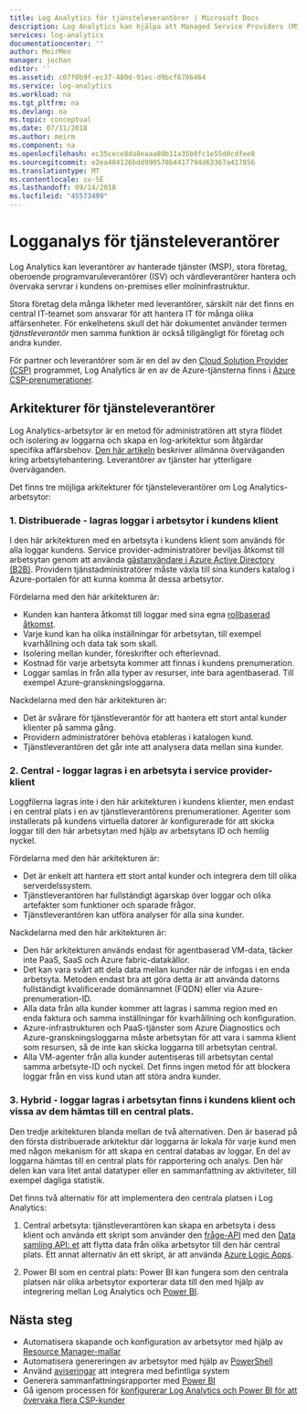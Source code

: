 ```yaml
---
title: Log Analytics för tjänsteleverantörer | Microsoft Docs
description: Log Analytics kan hjälpa att Managed Service Providers (MSP), stora företag oberoende programvara-leverantörer (ISV) och värdleverantörer hantera och övervaka servrar i kundens on-premises eller molninfrastruktur.
services: log-analytics
documentationcenter: ''
author: MeirMen
manager: jochan
editor: ''
ms.assetid: c07f0b9f-ec37-480d-91ec-d9bcf6786464
ms.service: log-analytics
ms.workload: na
ms.tgt_pltfrm: na
ms.devlang: na
ms.topic: conceptual
ms.date: 07/11/2018
ms.author: meirm
ms.component: na
ms.openlocfilehash: ec35cece8da8eaaa89b11a35b0fc1e55d0cdfee8
ms.sourcegitcommit: e2ea404126bdd990570b4417794d63367a417856
ms.translationtype: MT
ms.contentlocale: sv-SE
ms.lasthandoff: 09/14/2018
ms.locfileid: "45573499"
---
```

# <a name="log-analytics-for-service-providers"></a>Logganalys för tjänsteleverantörer
Log Analytics kan leverantörer av hanterade tjänster (MSP), stora företag, oberoende programvaruleverantörer (ISV) och värdleverantörer hantera och övervaka servrar i kundens on-premises eller molninfrastruktur. 

Stora företag dela många likheter med leverantörer, särskilt när det finns en central IT-teamet som ansvarar för att hantera IT för många olika affärsenheter. För enkelhetens skull det här dokumentet använder termen *tjänstleverantör* men samma funktion är också tillgängligt för företag och andra kunder.

För partner och leverantörer som är en del av den [Cloud Solution Provider (CSP)](https://partner.microsoft.com/Solutions/cloud-reseller-overview) programmet, Log Analytics är en av de Azure-tjänsterna finns i [Azure CSP-prenumerationer](https://docs.microsoft.com/azure/cloud-solution-provider/overview/azure-csp-overview). 

## <a name="architectures-for-service-providers"></a>Arkitekturer för tjänsteleverantörer

Log Analytics-arbetsytor är en metod för administratören att styra flödet och isolering av loggarna och skapa en log-arkitektur som åtgärdar specifika affärsbehov. [Den här artikeln](https://docs.microsoft.com/azure/log-analytics/log-analytics-manage-access) beskriver allmänna överväganden kring arbetsytehantering. Leverantörer av tjänster har ytterligare överväganden.

Det finns tre möjliga arkitekturer för tjänsteleverantörer om Log Analytics-arbetsytor:

### <a name="1-distributed---logs-are-stored-in-workspaces-located-in-the-customers-tenant"></a>1. Distribuerade - lagras loggar i arbetsytor i kundens klient 

I den här arkitekturen med en arbetsyta i kundens klient som används för alla loggar kundens. Service provider-administratörer beviljas åtkomst till arbetsytan genom att använda [gästanvändare i Azure Active Directory (B2B)](https://docs.microsoft.com/azure/active-directory/b2b/what-is-b2b). Providern tjänstadministratörer måste växla till sina kunders katalog i Azure-portalen för att kunna komma åt dessa arbetsytor.

Fördelarna med den här arkitekturen är:
* Kunden kan hantera åtkomst till loggar med sina egna [rollbaserad åtkomst](https://docs.microsoft.com/azure/role-based-access-control/overview).
* Varje kund kan ha olika inställningar för arbetsytan, till exempel kvarhållning och data tak som skall.
* Isolering mellan kunder, föreskrifter och efterlevnad.
* Kostnad för varje arbetsyta kommer att finnas i kundens prenumeration.
* Loggar samlas in från alla typer av resurser, inte bara agentbaserad. Till exempel Azure-granskningsloggarna.

Nackdelarna med den här arkitekturen är:
* Det är svårare för tjänstleverantör för att hantera ett stort antal kunder klienter på samma gång.
* Providern administratörer behöva etableras i katalogen kund.
* Tjänstleverantören det går inte att analysera data mellan sina kunder.

### <a name="2-central---logs-are-stored-in-a-workspace-located-in-the-service-provider-tenant"></a>2. Central - loggar lagras i en arbetsyta i service provider-klient

Loggfilerna lagras inte i den här arkitekturen i kundens klienter, men endast i en central plats i en av tjänstleverantörens prenumerationer. Agenter som installerats på kundens virtuella datorer är konfigurerade för att skicka loggar till den här arbetsytan med hjälp av arbetsytans ID och hemlig nyckel.

Fördelarna med den här arkitekturen är:
* Det är enkelt att hantera ett stort antal kunder och integrera dem till olika serverdelssystem.
* Tjänstleverantören har fullständigt ägarskap över loggar och olika artefakter som funktioner och sparade frågor.
* Tjänstleverantören kan utföra analyser för alla sina kunder.

Nackdelarna med den här arkitekturen är:
* Den här arkitekturen används endast för agentbaserad VM-data, täcker inte PaaS, SaaS och Azure fabric-datakällor.
* Det kan vara svårt att dela data mellan kunder när de infogas i en enda arbetsyta. Metoden endast bra att göra detta är att använda datorns fullständigt kvalificerade domännamnet (FQDN) eller via Azure-prenumeration-ID. 
* Alla data från alla kunder kommer att lagras i samma region med en enda faktura och samma inställningar för kvarhållning och konfiguration.
* Azure-infrastrukturen och PaaS-tjänster som Azure Diagnostics och Azure-granskningsloggarna måste arbetsytan för att vara i samma klient som resursen, så de inte kan skicka loggarna till arbetsytan central.
* Alla VM-agenter från alla kunder autentiseras till arbetsytan cental samma arbetsyte-ID och nyckel. Det finns ingen metod för att blockera loggar från en viss kund utan att störa andra kunder.


### <a name="3-hybrid---logs-are-stored-in-workspace-located-in-the-customers-tenant-and-some-of-them-are-pulled-to-a-central-location"></a>3. Hybrid - loggar lagras i arbetsytan finns i kundens klient och vissa av dem hämtas till en central plats.

Den tredje arkitekturen blanda mellan de två alternativen. Den är baserad på den första distribuerade arkitektur där loggarna är lokala för varje kund men med någon mekanism för att skapa en central databas av loggar. En del av loggarna hämtas till en central plats för rapportering och analys. Den här delen kan vara litet antal datatyper eller en sammanfattning av aktiviteter, till exempel dagliga statistik.

Det finns två alternativ för att implementera den centrala platsen i Log Analytics:

1. Central arbetsyta: tjänstleverantören kan skapa en arbetsyta i dess klient och använda ett skript som använder den [fråge-API](https://dev.loganalytics.io/) med den [Data samling API: et](log-analytics-data-collector-api.md) att flytta data från olika arbetsytor till den här central plats. Ett annat alternativ än ett skript, är att använda [Azure Logic Apps](https://docs.microsoft.com/azure/logic-apps/logic-apps-overview).

2. Power BI som en central plats: Power BI kan fungera som den centrala platsen när olika arbetsytor exporterar data till den med hjälp av integrering mellan Log Analytics och [Power BI](log-analytics-powerbi.md). 


## <a name="next-steps"></a>Nästa steg
* Automatisera skapande och konfiguration av arbetsytor med hjälp av [Resource Manager-mallar](log-analytics-template-workspace-configuration.md)
* Automatisera genereringen av arbetsytor med hjälp av [PowerShell](log-analytics-powershell-workspace-configuration.md) 
* Använd [aviseringar](log-analytics-alerts.md) att integrera med befintliga system
* Generera sammanfattningsrapporter med [Power BI](log-analytics-powerbi.md)
* Gå igenom processen för [konfigurerar Log Analytics och Power BI för att övervaka flera CSP-kunder](https://docs.microsoft.com/azure/cloud-solution-provider/support/monitor-multiple-customers)
